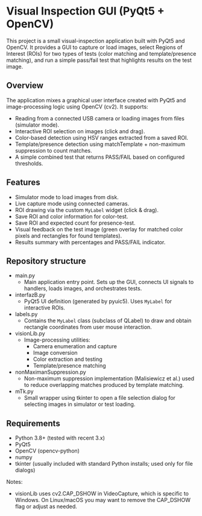 # Visual Inspection GUI (PyQt5 + OpenCV)

This project is a small visual-inspection application built with PyQt5 and OpenCV. It provides a GUI to capture or load images, select Regions of Interest (ROIs) for two types of tests (color matching and template/presence matching), and run a simple pass/fail test that highlights results on the test image.

## Overview

The application mixes a graphical user interface created with PyQt5 and image-processing logic using OpenCV (cv2). It supports:

- Reading from a connected USB camera or loading images from files (simulator mode).
- Interactive ROI selection on images (click and drag).
- Color-based detection using HSV ranges extracted from a saved ROI.
- Template/presence detection using matchTemplate + non-maximum suppression to count matches.
- A simple combined test that returns PASS/FAIL based on configured thresholds.

## Features

- Simulator mode to load images from disk.
- Live capture mode using connected cameras.
- ROI drawing via the custom `MyLabel` widget (click & drag).
- Save ROI and color information for color-test.
- Save ROI and expected count for presence-test.
- Visual feedback on the test image (green overlay for matched color pixels and rectangles for found templates).
- Results summary with percentages and PASS/FAIL indicator.

## Repository structure

- main.py
  - Main application entry point. Sets up the GUI, connects UI signals to handlers, loads images, and orchestrates tests.
- interfazB.py
  - PyQt5 UI definition (generated by pyuic5). Uses `MyLabel` for interactive ROIs.
- labels.py
  - Contains the `MyLabel` class (subclass of QLabel) to draw and obtain rectangle coordinates from user mouse interaction.
- visionLib.py
  - Image-processing utilities:
    - Camera enumeration and capture
    - Image conversion
    - Color extraction and testing
    - Template/presence matching
- nonMaximanSuppression.py
  - Non-maximum suppression implementation (Malisiewicz et al.) used to reduce overlapping matches produced by template matching.
- mTk.py
  - Small wrapper using tkinter to open a file selection dialog for selecting images in simulator or test loading.

## Requirements

- Python 3.8+ (tested with recent 3.x)
- PyQt5
- OpenCV (opencv-python)
- numpy
- tkinter (usually included with standard Python installs; used only for file dialogs)

Notes:
- visionLib uses cv2.CAP_DSHOW in VideoCapture, which is specific to Windows. On Linux/macOS you may want to remove the CAP_DSHOW flag or adjust as needed.
